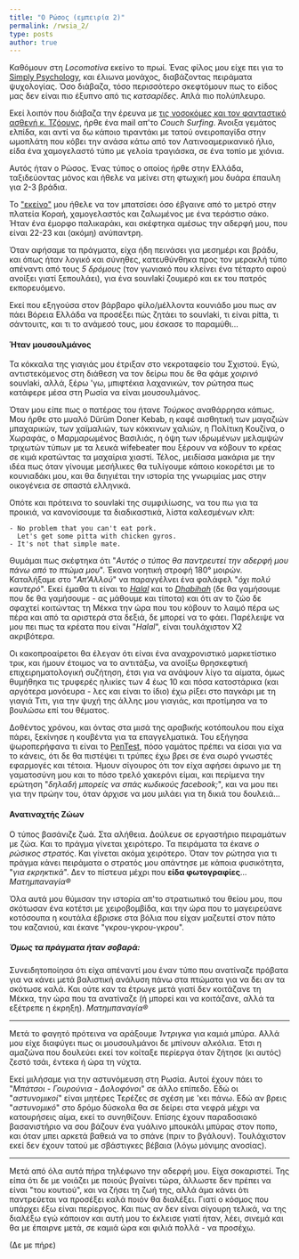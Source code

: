 ```yaml
---
title: "Ο Ρώσος (εμπειρία 2)"
permalink: /rwsia_2/
type: posts
author: true
---
```



Καθόμουν στη *Locomotiva* εκείνο το πρωί. Ένας φίλος μου είχε πει για το [Simply Psychology](https://simplypsychology.org), και έλιωνα μονάχος, διαβάζοντας πειράματα ψυχολογίας. Όσο διάβαζα, τόσο περισσότερο σκεφτόμουν πως το είδος μας δεν είναι πιο έξυπνο από τις *κατσαρίδες*. Απλά πιο πολύπλευρο.

Εκεί λοιπόν που διάβαζα την έρευνα με [τις νοσοκόμες και τον φανταστικό ασθενή κ. Τζόουνς](https://simplypsychology.org/hofling-obedience.html), ήρθε ένα mail απ'το *Couch Surfing*. Άνοιξα γεμάτος ελπίδα, και αντί να δω κάποιο τιραντάκι με τατού ονειροπαγίδα στην ωμοπλάτη που κόβει την ανάσα κάτω από τον Λατινοαμερικανικό ήλιο, είδα ένα χαμογελαστό τύπο με γελοία τραγιάσκα, σε ένα τοπίο με χιόνια.

Αυτός ήταν ο Ρώσος. Ένας τύπος ο οποίος ήρθε στην Ελλάδα, ταξιδεύοντας μόνος και ήθελε να μείνει στη φτωχική μου δυάρα έπαυλη για 2-3 βράδια.

Το ["εκείνο"](https://el.wikipedia.org/wiki/%CE%95%CE%BA%CE%B5%CE%AF%CE%BD%CE%BF,_%CE%95%CE%B3%CF%8E_%CE%BA%CE%B1%CE%B9_%CE%A5%CF%80%CE%B5%CF%81%CE%B5%CE%B3%CF%8E) μου ήθελε να τον μπατσίσει όσο έβγαινε από το μετρό στην πλατεία Κοραή, χαμογελαστός και ζαλωμένος με ένα τεράστιο σάκο. Ήταν ένα έμορφο παλικαράκι, και σκέφτηκα αμέσως την αδερφή μου, που είναι 22-23 και (ακόμη) ανύπαντρη.

Όταν αφήσαμε τα πράγματα, είχα ήδη πεινάσει για μεσημέρι και βράδυ, και όπως ήταν λογικό και σύνηθες, κατευθύνθηκα προς τον μερακλή τύπο απέναντι από τους *5 δρόμους* (τον γωνιακό που κλείνει ένα τέταρτο αφού ανοίξει γιατί ξεπουλάει), για ένα souvlaki ζουμερό και εκ του πατρός εκπορευόμενο.

Εκεί που εξηγούσα στον βάρβαρο φίλο/μέλλοντα κουνιάδο μου πως αν πάει Βόρεια Ελλάδα να προσέξει πώς ζητάει το souvlaki, τι είναι pitta, τι σάντουιτς, και τι το ανάμεσό τους, μου έσκασε το παραμύθι...

#### Ήταν μουσουλμάνος
Τα κόκκαλα της γιαγιάς μου έτριξαν στο νεκροταφείο του Σχιστού. Εγώ, αντιστεκόμενος στη διάθεση να τον δείρω που δε θα φάμε *χοιρινό* souvlaki, αλλά, ξέρω 'γω, μπιφτέκια λαχανικών, τον ρώτησα πως κατάφερε μέσα στη Ρωσία να είναι μουσουλμάνος.

Όταν μου είπε πως ο πατέρας του ήτανε *Τούρκος* αναθάρρησα κάπως. Μου ήρθε στο μυαλό Dürüm Doner Kebab, η καφέ αισθητική των μαγαζιών μπαχαρικών, των χαϊμαλιών, των κόκκινων χαλιών, η Πολίτικη Κουζίνα, ο Χωραφάς, ο Μαρμαρωμένος Βασιλιάς, η όψη των ιδρωμένων μελαμψών τριχωτών τύπων με τα λευκά wifebeater που ξέρουν να κόβουν το κρέας σε κιμά κρατώντας τα μαχαίρια χιαστί. Τέλος, μειδίασα μακάρια με την ιδέα πως όταν γίνουμε μεσήλικες θα τυλίγουμε κάποιο κοκορέτσι με το κουνιαδάκι μου, και θα διηγιέται την ιστορία της γνωριμίας μας στην οικογένεια σε σπαστά ελληνικά.

Οπότε και πρότεινα το souvlaki της συμφιλίωσης, να του πω για τα προικιά, να κανονίσουμε τα διαδικαστικά, λίστα καλεσμένων κλπ:

```
- No problem that you can't eat pork.
  Let's get some pitta with chicken gyros.
- It's not that simple mate.
```

Θυμάμαι πως σκέφτηκα ότι "*Αυτός ο τύπος θα παντρευτεί την αδερφή μου πάνω από το πτώμα μου*". Έκανα νοητική στροφή 180° μοιρών. Καταλήξαμε στο "*Απ'Αλλού*" να παραγγέλνει ένα φαλάφελ "*όχι πολύ καυτερό*". Εκεί έμαθα τι είναι το [*Halal*](https://en.wikipedia.org/wiki/Halal) και το [*Dhabihah*](https://en.wikipedia.org/wiki/Dhabihah) (δε θα γαμήσουμε που δε θα γαμήσουμε - ας μάθουμε και τίποτα) και ότι αν το ζώο δε σφαχτεί κοιτώντας τη Μέκκα την ώρα που του κόβουν το λαιμό πέρα ως πέρα και από τα αριστερά στα δεξιά, δε μπορεί να το φάει. Παρέλειψε να μου πει πως τα κρέατα που είναι "*Halal*", είναι τουλάχιστον Χ2 ακριβότερα.

Οι κακοπροαίρετοι θα έλεγαν ότι είναι ένα αναχρονιστικό μαρκετίστικο τρικ, και ήμουν έτοιμος να το αντιτάξω, να ανοίξω θρησκεφτική επιχειρηματολογική συζήτηση, έτσι για να ανάψουν λίγο τα αίματα, όμως θυμήθηκα τις τρυφερές ηλικίες των 4 έως 10 και πόσα κατοστάρικα (και αργότερα μονόευρα - λες και είναι το ίδιο) έχω ρίξει στο παγκάρι με τη γιαγιά Τιτι, για την ψυχή της άλλης μου γιαγιάς, και προτίμησα να το βουλώσω επί του θέματος.

Δοθέντος χρόνου, και όντας στα μισά της αραβικής κοτόπουλου που είχα πάρει, ξεκίνησε η κουβέντα για τα επαγγελματικά. Του εξήγησα ψωροπερήφανα τι είναι το [PenTest](https://en.wikipedia.org/wiki/Penetration_test), πόσο γαμάτος πρέπει να είσαι για να το κάνεις, ότι δε θα πιστέψει τι τρύπες έχω βρει σε ένα σωρό γνωστές εφαρμογές και τέτοια. Ήμουν σίγουρος ότι τον είχα αφήσει άφωνο με τη γαματοσύνη μου και το πόσο τρελό χακερόνι είμαι, και περίμενα την ερώτηση "*δηλαδή μπορείς να σπάς κωδικούς facebook;*", και να μου πει για την πρώην του, όταν άρχισε να μου μιλάει για τη δικιά του δουλειά...

#### Ανατιναχτής Ζώων

Ο τύπος βασάνιζε ζωά. Στα αλήθεια. Δούλευε σε εργαστήριο πειραμάτων με ζώα. Και το πράγμα γίνεται χειρότερο. Τα πειράματα τα έκανε *ο ρώσικος στρατός*. Και γίνεται ακόμα χειρότερο. Όταν τον ρώτησα για τι πράγμα κάνει πειράματα ο στρατός μου απάντησε με κάποια φυσικότητα, "*για εκρηκτικά*".
Δεν το πίστευα μέχρι που **είδα φωτογραφίες**...
*Ματημπαναγία®*

Όλα αυτά μου θύμισαν την ιστορία απ'το στρατιωτικό του θείου μου, που σκότωσαν ένα κοτέτσι με χειροβομβίδα, και την ώρα που το μαγειρεύανε κοτόσουπα η κουτάλα έβρισκε στα βόλια που είχαν μαζευτεί στον πάτο του καζανιού, και έκανε "γκρου-γκρου-γκρου".

##### Όμως τα πράγματα ήταν σοβαρά:

Συνειδητοποίησα ότι είχα απέναντί μου έναν τύπο που ανατίναζε πρόβατα για να κάνει μετά βαλιστική ανάλυση πάνω στα πτώματα για να δει αν τα σκότωσε καλά. Και ούτε καν τα έτρωγε μετά γιατί δεν κοιτάζανε τη Μέκκα, την ώρα που τα ανατίναζε (ή μπορεί και να κοιτάζανε, αλλά τα εξέτρεπε η έκρηξη).
*Ματημπαναγία®*


----

Μετά το φαγητό πρότεινα να αράξουμε *Ίντριγκα* για καμιά μπύρα. Αλλά μου είχε διαφύγει πως οι μουσουλμάνοι δε μπίνουν αλκόλια. Έτσι η αμαζώνα που δουλεύει εκεί τον κοίταξε περίεργα όταν ζήτησε (κι αυτός) ζεστό τσάι, έντεκα ή ώρα τη νύχτα.

Εκεί μιλήσαμε για την αστυνόμευση στη Ρωσία. Αυτοί έχουν πάει το "*Μπάτσοι - Γουρούνια - Δολοφόνοι*" σε άλλο επίπεδο. Εδώ οι "*αστυνομικοί*" είναι μητέρες Τερέζες σε σχέση με 'κει πάνω. Εδώ αν βρεις "*αστυνομικό*" στο δρόμο δύσκολα θα σε δείρει στα νεφρά μέχρι να κατουρήσεις αίμα, εκεί το συνηθίζουν. Επίσης έχουν παραδοσιακό βασανιστήριο να σου βάζουν ένα γυάλινο μπουκάλι μπύρας στον ποπο, και όταν μπει αρκετά βαθειά να το σπάνε (πριν το βγάλουν). Τουλάχιστον εκεί δεν έχουν τατού με σβάστιγκες βέβαια (λόγω μόνιμης ανοσίας).

----

Μετά από όλα αυτά πήρα τηλέφωνο την αδερφή μου. Είχα σοκαριστεί. Της είπα ότι δε με νοιάζει με ποιούς βγαίνει τώρα, άλλωστε δεν πρέπει να είναι "του κουτιού", και να ζήσει τη ζωή της, αλλά άμα κάνει ότι παντρεύεται να προσέξει καλά ποιόν θα διαλέξει. Γιατί ο κόσμος που υπάρχει έξω είναι περίεργος. Και πως αν δεν είναι σίγουρη τελικά, να της διαλέξω εγώ κάποιον και αυτή μου το έκλεισε γιατί ήταν, λέει, σινεμά και θα με έπαιρνε μετά, σε καμιά ώρα και φιλιά πολλά - να προσέχω.

(Δε με πήρε)
